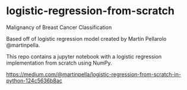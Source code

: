 # logistic-regression-from-scratch
Malignancy of Breast Cancer Classification

Based off of logistic regression model created by Martín Pellarolo @martinpella.

This repo contains a jupyter notebook with a logistic regression implementation from scratch using NumPy.

https://medium.com/@martinpella/logistic-regression-from-scratch-in-python-124c5636b8ac

